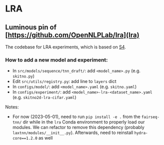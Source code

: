 # LRA

## Luminous pin of [https://github.com/OpenNLPLab/lra](lra)

The codebase for LRA experiments, which is based on [S4](https://github.com/HazyResearch/state-spaces). 

### How to add a new model and experiment:

 - In `src/models/sequence/tnn_draft/`: add `<model_name>.py` (e.g. `skitno.py`)
 - Edit `src/utils/registry.py`: add line to `layers` dict
 - In `configs/model/`: add `<model_name>.yaml` (e.g. `skitno.yaml`)
 - In `configs/experiment/`: add `<model_name>-lra-<dataset_name>.yaml` (e.g. `skitno2d-lra-cifar.yaml`)

Notes:
 - For now (2023-05-01), need to run `pip install -e .` from the `fairseq-tnn/` dir while in the `lra` Conda environment to properly load our modules. We can refactor to remove this dependency (probably `laxtnn/modules/__init__.py`). Afterwards, need to reinstall `hydra-core==1.2.0` as well